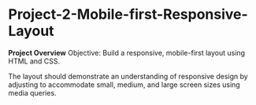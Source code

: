 # Project-2-Mobile-first-Responsive-Layout

**Project Overview**
Objective: Build a responsive, mobile-first layout using HTML and CSS.

The layout should demonstrate an understanding of responsive design by adjusting to accommodate small, medium, and large screen sizes using media queries.